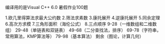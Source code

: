   编译用的是Visual C++ 6.0
  暑假作业100题

1.欧几里得算法求最大公约数
2.筛法求素数
3.康托展开
4.逆康托展开
5.同余定理
6.高次方求模
7.三角形面积（海伦公式）
8.三点顺序
9-28（一维数组和二维数组）
29-48（单链表和双链表）
49-68（二分查找法，排序）
69-78（字符串，常用算法，KMP算法等）
79-98（基本算法）
剩余（图论，计算几何）
